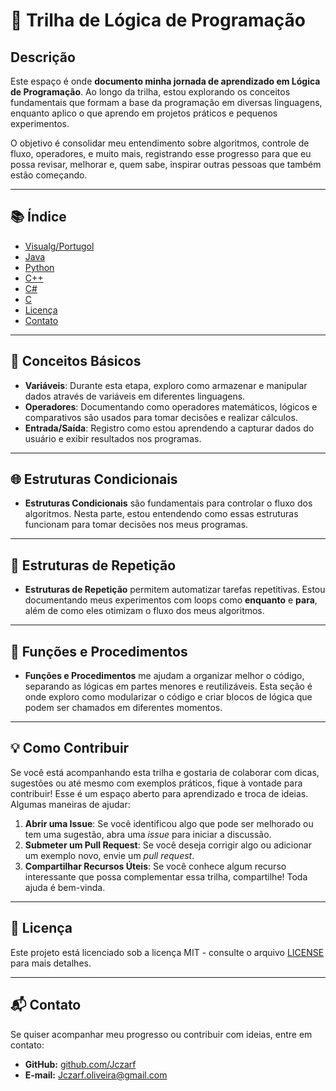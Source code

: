 # 🚀 Trilha de Lógica de Programação

## Descrição

Este espaço é onde **documento minha jornada de aprendizado em Lógica de Programação**. Ao longo da trilha, estou explorando os conceitos fundamentais que formam a base da programação em diversas linguagens, enquanto aplico o que aprendo em projetos práticos e pequenos experimentos.

O objetivo é consolidar meu entendimento sobre algoritmos, controle de fluxo, operadores, e muito mais, registrando esse progresso para que eu possa revisar, melhorar e, quem sabe, inspirar outras pessoas que também estão começando.

---

## 📚 Índice

  - [Visualg/Portugol](/logica-de-programação/VisualG%20logica%20de%20programação)
  - [Java](#java)
  - [Python](#python)
  - [C++](#c)
  - [C#](#c)
  - [C](#c)
- [Licença](#-licença)
- [Contato](#-contato)

---

## 📘 Conceitos Básicos

- **Variáveis**: Durante esta etapa, exploro como armazenar e manipular dados através de variáveis em diferentes linguagens.
- **Operadores**: Documentando como operadores matemáticos, lógicos e comparativos são usados para tomar decisões e realizar cálculos.
- **Entrada/Saída**: Registro como estou aprendendo a capturar dados do usuário e exibir resultados nos programas.

---

## 🌐 Estruturas Condicionais

- **Estruturas Condicionais** são fundamentais para controlar o fluxo dos algoritmos. Nesta parte, estou entendendo como essas estruturas funcionam para tomar decisões nos meus programas.

---

## 🔄 Estruturas de Repetição

- **Estruturas de Repetição** permitem automatizar tarefas repetitivas. Estou documentando meus experimentos com loops como **enquanto** e **para**, além de como eles otimizam o fluxo dos meus algoritmos.

---

## 🔧 Funções e Procedimentos

- **Funções e Procedimentos** me ajudam a organizar melhor o código, separando as lógicas em partes menores e reutilizáveis. Esta seção é onde exploro como modularizar o código e criar blocos de lógica que podem ser chamados em diferentes momentos.

---

## 💡 Como Contribuir

Se você está acompanhando esta trilha e gostaria de colaborar com dicas, sugestões ou até mesmo com exemplos práticos, fique à vontade para contribuir! Esse é um espaço aberto para aprendizado e troca de ideias. Algumas maneiras de ajudar:

1. **Abrir uma Issue**: Se você identificou algo que pode ser melhorado ou tem uma sugestão, abra uma *issue* para iniciar a discussão.
2. **Submeter um Pull Request**: Se você deseja corrigir algo ou adicionar um exemplo novo, envie um *pull request*.
3. **Compartilhar Recursos Úteis**: Se você conhece algum recurso interessante que possa complementar essa trilha, compartilhe! Toda ajuda é bem-vinda.

---

## 📜 Licença

Este projeto está licenciado sob a licença MIT - consulte o arquivo [LICENSE](LICENSE) para mais detalhes.

---

## 📬 Contato

Se quiser acompanhar meu progresso ou contribuir com ideias, entre em contato:

- **GitHub:** [github.com/Jczarf](https://github.com/Jczarf)
- **E-mail:** Jczarf.oliveira@gmail.com
